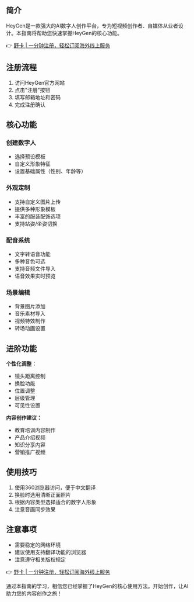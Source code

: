 ## 简介

HeyGen是一款强大的AI数字人创作平台，专为短视频创作者、自媒体从业者设计。本指南将帮助您快速掌握HeyGen的核心功能。

👉 [野卡 | 一分钟注册，轻松订阅海外线上服务](https://bit.ly/bewildcard)

## 注册流程

1. 访问HeyGen官方网站
2. 点击"注册"按钮
3. 填写邮箱地址和密码
4. 完成注册确认

## 核心功能

### 创建数字人

- 选择预设模板
- 自定义形象特征
- 设置基础属性（性别、年龄等）

### 外观定制

- 支持自定义图片上传
- 提供多种形象模板
- 丰富的服装配饰选项
- 支持站姿/坐姿切换

### 配音系统

- 文字转语音功能
- 多种音色可选
- 支持音频文件导入
- 语音效果实时预览

### 场景编辑

- 背景图片添加
- 音乐素材导入
- 视频特效制作
- 转场动画设置

## 进阶功能

**个性化调整：**
- 镜头距离控制
- 换脸功能
- 位置调整
- 层级管理
- 可见性设置

**内容创作建议：**
- 教育培训内容制作
- 产品介绍视频
- 知识分享内容
- 营销推广视频

## 使用技巧

1. 使用360浏览器访问，便于中文翻译
2. 换脸时选用清晰正面照片
3. 根据内容类型选择适合的数字人形象
4. 注意音画同步效果

## 注意事项

- 需要稳定的网络环境
- 建议使用支持翻译功能的浏览器
- 注意遵守相关版权规定

👉 [野卡 | 一分钟注册，轻松订阅海外线上服务](https://bit.ly/bewildcard)

通过本指南的学习，相信您已经掌握了HeyGen的核心使用方法。开始创作，让AI助力您的内容创作之旅！